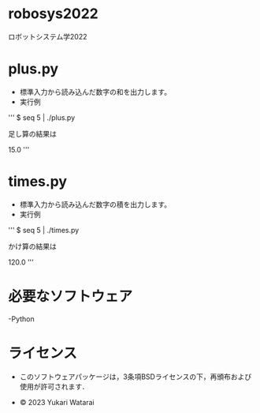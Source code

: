 # robosys2022
ロボットシステム学2022

# plus.py
- 標準入力から読み込んだ数字の和を出力します。
- 実行例

'''
$ seq 5 | ./plus.py
	
足し算の結果は
	
15.0
'''

# times.py
- 標準入力から読み込んだ数字の積を出力します。
- 実行例

'''	
$ seq 5 | ./times.py

かけ算の結果は

120.0
'''

# 必要なソフトウェア
-Python



# ライセンス
- このソフトウェアパッケージは，3条項BSDライセンスの下，再頒布および使用が許可されます．

- © 2023 Yukari Watarai

